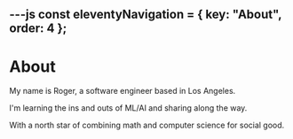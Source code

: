 ---js
const eleventyNavigation = {
	key: "About",
	order: 4
};
---
# About

My name is Roger, a software engineer based in Los Angeles.

I'm learning the ins and outs of ML/AI and sharing along the way.

With a north star of combining math and computer science for social good.
